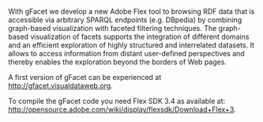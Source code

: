 With gFacet we develop a new Adobe Flex tool to browsing RDF data that is accessible via arbitrary SPARQL endpoints (e.g. DBpedia) by combining graph-based visualization with faceted filtering techniques. The graph-based visualization of facets supports the integration of different domains and an efficient exploration of highly structured and interrelated datasets. It allows to access information from distant user-defined perspectives and thereby enables the exploration beyond the borders of Web pages.

A first version of gFacet can be experienced at <a href='http://gfacet.visualdataweb.org'><a href='http://gfacet.visualdataweb.org'>http://gfacet.visualdataweb.org</a></a>.

To compile the gFacet code you need Flex SDK 3.4 as available at: <a href='http://opensource.adobe.com/wiki/display/flexsdk/Download+Flex+3'><a href='http://opensource.adobe.com/wiki/display/flexsdk/Download+Flex+3'>http://opensource.adobe.com/wiki/display/flexsdk/Download+Flex+3</a></a>.